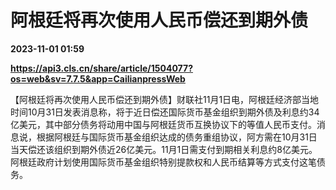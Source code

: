 # 阿根廷将再次使用人民币偿还到期外债

**2023-11-01 01:59**

**https://api3.cls.cn/share/article/1504077?os=web&sv=7.7.5&app=CailianpressWeb**

【阿根廷将再次使用人民币偿还到期外债】财联社11月1日电，阿根廷经济部当地时间10月31日发表消息称，将于近日偿还国际货币基金组织到期外债及利息约34亿美元，其中部分债务将动用中国与阿根廷货币互换协议下的等值人民币支付。消息说，根据阿根廷与国际货币基金组织达成的债务重组协议，阿方需在10月31日当天偿还该组织到期外债近26亿美元。11月1日需支付到期相关利息约8亿美元。阿根廷政府计划使用国际货币基金组织特别提款权和人民币结算等方式支付这笔债务。